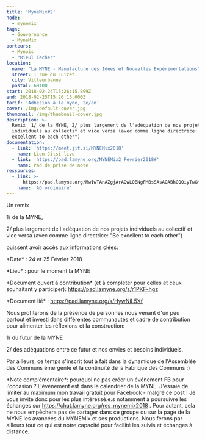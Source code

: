 ```yaml
---
title: 'MyneMix#2'
node:
  - mynemix
tags:
  - Gouvernance
  - MyneMix
porteurs:
  - Mynois
  - "Rieul Techer"
location:
  name: "La MYNE - Manufacture des Idées et Nouvelles Expérimentations"
  street: 1 rue du Luizet
  city: Villeurbanne
  postal: 69100
start: 2018-02-24T15:26:15.899Z
end: 2018-02-25T15:26:15.000Z
tarif: 'Adhésion à la myne, 2e/an'
cover: /img/default-cover.jpg
thumbnail: /img/thumbnail-cover.jpg
description: >-
  Remix  1/ de la MYNE, 2/ plus largement de l'adéquation de nos projets
  individuels au collectif et vice versa (avec comme ligne directrice: "Be
  excellent to each other")
documentation:
  - link: 'https://meet.jit.si/MYNEMix2018'
    name: Lien Jitsi live
  - link: 'https://pad.lamyne.org/MYNEMix2_Fevrier2018#'
    name: Pad de prise de note
ressources:
  - link: >-
      https://pad.lamyne.org/MwIwTAnAZgjArAQwLQBNgFMBsSAsAOABhCQQiyTwGMB2GECGaveBIA==#
    name: 'AG ordinaire'
---
```

Un remix

1/ de la MYNE,

2/ plus largement de l'adéquation de nos projets individuels au collectif et vice versa (avec comme ligne directrice: "Be excellent to each other")

puissent avoir accès aux informations clées:

\*Date\* : 24 et 25 Février 2018

\*Lieu\* : pour le moment la MYNE

\*Document ouvert à contribution\* (et à compléter pour celles et ceux souhaitant y participer): https://pad.lamyne.org/s/r1PKF-hgz

\*Document lié\* : https://pad.lamyne.org/s/HywNiL5Xf

Nous profiterons de la présence de personnes nous venant d'un peu partout et investi dans différentes communautés et cadre de contribution pour alimenter les réflexions et la construction:

1/ du futur de la MYNE

2/ des adéquations entre ce futur et nos envies et besoins individuels.

Par ailleurs, ce temps s'inscrit tout à fait dans la dynamique de l'Assemblée des Communs émergente et la continuité de la Fabrique des Communs :)

\*Note complémentaire\*: pourquoi ne pas créer un événement FB pour l'occasion ? L'événement est dans le calendrier de la MYNE. J'essaie de limiter au maximum mon travail gratuit pour Facebook - malgré ce post ! Je vous invite donc pour les plus intéressé.e.s notamment à poursuivre les échanges sur https://chat.lamyne.org/res_mynemix2018 . Pour autant, cela ne nous empêchera pas de partager dans ce groupe ou sur la page de la MYNE les avancées du MYNEMix et ses productions. Nous ferons par ailleurs tout ce qui est notre capacité pour facilité les suivis et échanges à distance.
